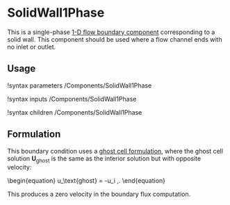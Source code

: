 # SolidWall1Phase

This is a single-phase [1-D flow boundary component](component_groups/flow_boundary.md)
corresponding to a solid wall. This component should be used where a flow channel
ends with no inlet or outlet.

## Usage

!syntax parameters /Components/SolidWall1Phase

!syntax inputs /Components/SolidWall1Phase

!syntax children /Components/SolidWall1Phase

## Formulation

This boundary condition uses a [ghost cell formulation](component_groups/flow_boundary.md#ghostcell_flux),
where the ghost cell solution $\mathbf{U}_\text{ghost}$ is the same as the interior
solution but with opposite velocity:

\begin{equation}
  u_\text{ghost} = -u_i \,.
\end{equation}

This produces a zero velocity in the boundary flux computation.
